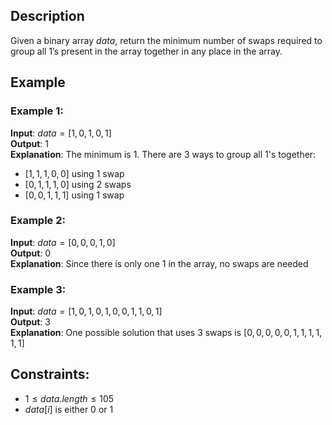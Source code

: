 ## Description
Given a binary array $data$, return the minimum number of swaps required to group all $1$’s present in the array together in any place in the array.

## Example 
### Example 1:
**Input**: $data = [1,0,1,0,1]$  
**Output**: $1$  
**Explanation**: The minimum is $1$. There are $3$ ways to group all $1$'s together:
- $[1,1,1,0,0]$ using $1$ swap
- $[0,1,1,1,0]$ using $2$ swaps
- $[0,0,1,1,1]$ using $1$ swap  

### Example 2:
**Input**: $data = [0,0,0,1,0]$  
**Output**: $0$  
**Explanation**: Since there is only one $1$ in the array, no swaps are needed

### Example 3:
**Input**: $data = [1,0,1,0,1,0,0,1,1,0,1]$  
**Output**: $3$  
**Explanation**: One possible solution that uses $3$ swaps is $[0,0,0,0,0,1,1,1,1,1,1]$
 

## Constraints:
- $1 \leq data.length \leq 105$
- $data[i]$ is either $0$ or $1$